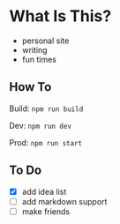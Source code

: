 # What Is This?
- personal site
- writing
- fun times

## How To
Build: `npm run build`

Dev: `npm run dev`

Prod: `npm run start`

## To Do
- [X] add idea list
- [ ] add markdown support
- [ ] make friends
